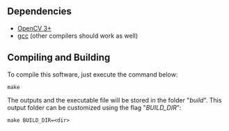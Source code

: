 ## Dependencies

* [OpenCV 3+](https://opencv.org/)
* [gcc](https://www.gnu.org/software/gcc/) (other compilers should work as well)

## Compiling and Building

To compile this software, just execute the command below:

```
make
```

The outputs and the executable file will be stored in the folder "*build*". This output folder can be customized using the flag "*BUILD_DIR*":

```
make BUILD_DIR=<dir>
```
